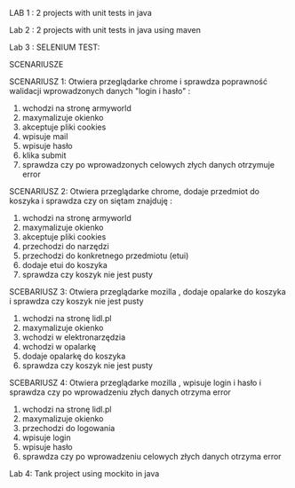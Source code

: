 LAB 1 :         2 projects with unit tests in java

Lab 2 :         2 projects with unit tests in java using maven

Lab 3 :         SELENIUM TEST:

SCENARIUSZE

SCENARIUSZ 1: Otwiera przeglądarke chrome i sprawdza poprawność walidacji wprowadzonych danych "login i hasło" :	

1) wchodzi na stronę armyworld
2) maxymalizuje okienko
3) akceptuje pliki cookies
4) wpisuje mail
5) wpisuje hasło
6) klika submit
7) sprawdza czy po wprowadzonych celowych złych danych otrzymuje error

SCENARIUSZ 2: Otwiera przeglądarke chrome, dodaje przedmiot do koszyka i sprawdza czy on siętam znajduję : 

1) wchodzi na stronę armyworld
2) maxymalizuje okienko
3) akceptuje pliki cookies
4) przechodzi do narzędzi
5) przechodzi do konkretnego przedmiotu (etui)
6) dodaje etui do koszyka
7) sprawdza czy koszyk nie jest pusty

SCEBARIUSZ 3: Otwiera przeglądarke mozilla , dodaje opalarke do koszyka i sprawdza czy koszyk nie jest pusty

1) wchodzi na stronę lidl.pl
2) maxymalizuje okienko
3) wchodzi w elektronarzędzia
4) wchodzi w opalarkę
5) dodaje opalarkę do koszyka
6) sprawdza czy koszyk nie jest pusty

SCEBARIUSZ 4: Otwiera przeglądarke mozilla , wpisuje login i hasło i sprawdza czy po wprowadzeniu złych danych otrzyma error

1) wchodzi na stronę lidl.pl
2) maxymalizuje okienko
3) przechodzi do logowania
4) wpisuje login
5) wpisuje hasło
6) sprawdza czy po wprowadzeniu celowych złych danych otrzyma error 

Lab 4:          Tank project using mockito in java
